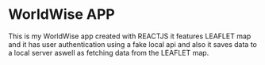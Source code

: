 # WorldWise APP
This is my WorldWise app created with REACTJS it features LEAFLET map and it has user authentication using a fake local api and also it saves data to a local server aswell as fetching data from the LEAFLET map.
